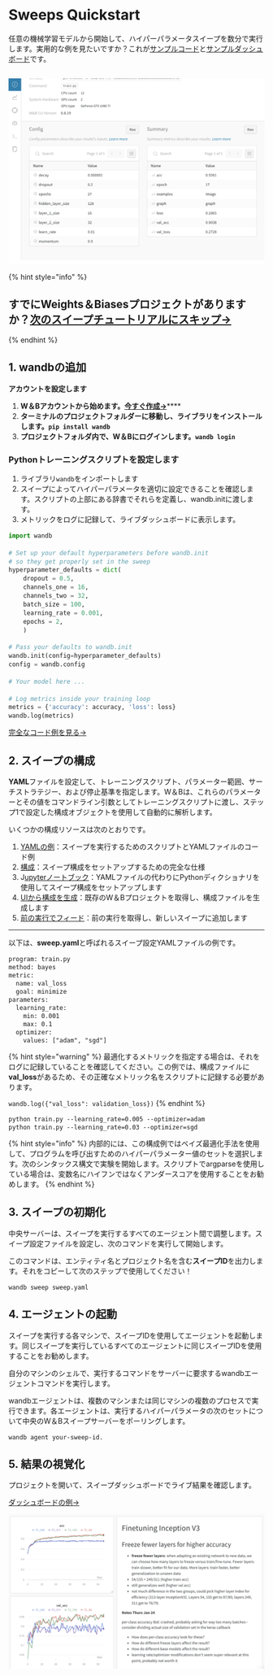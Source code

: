 # Sweeps Quickstart

任意の機械学習モデルから開始して、ハイパーパラメータスイープを数分で実行します。実用的な例を見たいですか？これが[サンプルコード](https://github.com/wandb/examples/tree/master/examples/pytorch/pytorch-cnn-fashion)と[サンプルダッシュボード](https://app.wandb.ai/carey/pytorch-cnn-fashion/sweeps/v8dil26q)です。

##  

![](../.gitbook/assets/image%20%2847%29%20%282%29%20%283%29%20%284%29%20%283%29%20%282%29.png)

{% hint style="info" %}
## すでにWeights＆Biasesプロジェクトがありますか？[次のスイープチュートリアルにスキップ→](https://app.gitbook.com/@weights-and-biases/s/docs/~/drafts/-MN_4xmW6jcYndpU_n9G/v/japanese/sweeps/existing-project)
{% endhint %}

## 1. wandbの追加

**アカウントを設定します**

1. **W＆Bアカウントから始めます。**[**今すぐ作成→**](https://wandb.ai/)\*\*\*\*
2. **ターミナルのプロジェクトフォルダーに移動し、ライブラリをインストールします。`pip install wandb`**
3. **プロジェクトフォルダ内で、W＆Bにログインします。`wandb login`**

### **Pythonトレーニングスクリプトを設定します**

1. ライブラリ`wandb`をインポートします
2. スイープによってハイパーパラメータを適切に設定できることを確認します。スクリプトの上部にある辞書でそれらを定義し、wandb.initに渡します。 
3. メトリックをログに記録して、ライブダッシュボードに表示します。

```python
import wandb

# Set up your default hyperparameters before wandb.init
# so they get properly set in the sweep
hyperparameter_defaults = dict(
    dropout = 0.5,
    channels_one = 16,
    channels_two = 32,
    batch_size = 100,
    learning_rate = 0.001,
    epochs = 2,
    )

# Pass your defaults to wandb.init
wandb.init(config=hyperparameter_defaults)
config = wandb.config

# Your model here ...

# Log metrics inside your training loop
metrics = {'accuracy': accuracy, 'loss': loss}
wandb.log(metrics)
```

 [完全なコード例を見る→](https://github.com/wandb/examples/tree/master/examples/pytorch/pytorch-cnn-fashion)

## 2. スイープの構成

**YAML**ファイルを設定して、トレーニングスクリプト、パラメーター範囲、サーチストラテジー、および停止基準を指定します。W＆Bは、これらのパラメーターとその値をコマンドライン引数としてトレーニングスクリプトに渡し、ステップ1で設定した構成オブジェクトを使用して自動的に解析します。

いくつかの構成リソースは次のとおりです。

1.  [YAMLの例](https://github.com/wandb/examples/blob/master/examples/pytorch/pytorch-cnn-fashion/sweep-grid-hyperband.yaml)：スイープを実行するためのスクリプトとYAMLファイルのコード例
2.  [構成](https://app.gitbook.com/@weights-and-biases/s/docs/~/drafts/-MN_4xmW6jcYndpU_n9G/v/japanese/sweeps/configuration)：スイープ構成をセットアップするための完全な仕様
3. J[upyterノートブック](https://app.gitbook.com/@weights-and-biases/s/docs/~/drafts/-MN_4xmW6jcYndpU_n9G/v/japanese/sweeps/python-api)：YAMLファイルの代わりにPythonディクショナリを使用してスイープ構成をセットアップします
4.  [UIから構成を生成](https://app.gitbook.com/@weights-and-biases/s/docs/~/drafts/-MN_4xmW6jcYndpU_n9G/v/japanese/sweeps/existing-project)：既存のW＆Bプロジェクトを取得し、構成ファイルを生成します
5.  [前の実行でフィード](https://docs.wandb.com/sweeps/overview/add-to-existing#seed-a-new-sweep-with-existing-runs)：前の実行を取得し、新しいスイープに追加します

  
   ****

以下は、**sweep.yaml**と呼ばれるスイープ設定YAMLファイルの例です。

```text
program: train.py
method: bayes
metric:
  name: val_loss
  goal: minimize
parameters:
  learning_rate:
    min: 0.001
    max: 0.1
  optimizer:
    values: ["adam", "sgd"]
```

{% hint style="warning" %}
最適化するメトリックを指定する場合は、それをログに記録していることを確認してください。この例では、構成ファイルに**val\_loss**があるため、その正確なメトリック名をスクリプトに記録する必要があります。

`wandb.log({"val_loss": validation_loss})`
{% endhint %}

```text
python train.py --learning_rate=0.005 --optimizer=adam
python train.py --learning_rate=0.03 --optimizer=sgd
```

{% hint style="info" %}
内部的には、この構成例ではベイズ最適化手法を使用して、プログラムを呼び出すためのハイパーパラメーター値のセットを選択します。次のシンタックス構文で実験を開始します。スクリプトでargparseを使用している場合は、変数名にハイフンではなくアンダースコアを使用することをお勧めします。
{% endhint %}

## 3.  スイープの初期化

中央サーバーは、スイープを実行するすべてのエージェント間で調整します。スイープ設定ファイルを設定し、次のコマンドを実行して開始します。

このコマンドは、エンティティ名とプロジェクト名を含む**スイープID**を出力します。それをコピーして次のステップで使用してください！

```text
wandb sweep sweep.yaml
```

## 4. エージェントの起動 

スイープを実行する各マシンで、スイープIDを使用してエージェントを起動します。同じスイープを実行しているすべてのエージェントに同じスイープIDを使用することをお勧めします。

自分のマシンのシェルで、実行するコマンドをサーバーに要求するwandbエージェントコマンドを実行します。

wandbエージェントは、複数のマシンまたは同じマシンの複数のプロセスで実行できます。各エージェントは、実行するハイパーパラメータの次のセットについて中央のW＆Bスイープサーバーをポーリングします。 

```text
wandb agent your-sweep-id.
```

## 5. 結果の視覚化

 プロジェクトを開いて、スイープダッシュボードでライブ結果を確認します。

 [ダッシュボードの例→](https://wandb.ai/carey/pytorch-cnn-fashion)

![](../.gitbook/assets/image%20%2888%29%20%282%29%20%283%29%20%283%29%20%283%29%20%283%29%20%283%29.png)

